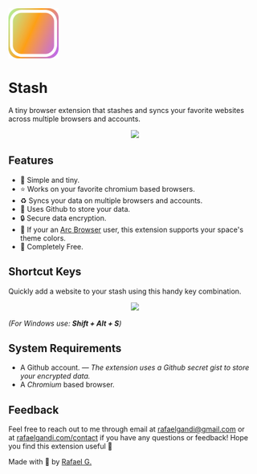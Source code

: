 <img src="https://github.com/rafaelgandi/arc-tab-stash/raw/main/assets/stashicon.png" width="100" height="100" > 
<br>

# Stash
A tiny browser extension that stashes and syncs your favorite websites across multiple browsers and accounts.

<p align="center">
    <img src="https://s3.us-west-2.amazonaws.com/secure.notion-static.com/7c97273e-4aaa-41a0-a506-76a7b7b53b87/stash-ss.png?X-Amz-Algorithm=AWS4-HMAC-SHA256&X-Amz-Content-Sha256=UNSIGNED-PAYLOAD&X-Amz-Credential=AKIAT73L2G45EIPT3X45/20230218/us-west-2/s3/aws4_request&X-Amz-Date=20230218T094411Z&X-Amz-Expires=86400&X-Amz-Signature=c1cc533c73d466a6f4228f7720f0c472472dd42abc86e7f98566cc36d0be795e&X-Amz-SignedHeaders=host&response-content-disposition=filename%3D%22stash-ss.png%22&x-id=GetObject" />
</p>

## Features
- 🧘 Simple and tiny.
- ⭐️ Works on your favorite chromium based browsers.
- ♻️ Syncs your data on multiple browsers and accounts.
- 🦾 Uses Github to store your data.
- 🔒 Secure data encryption.
- 🌈 If your an [Arc Browser](https://arc.net/) user, this extension supports your space's theme colors.
- 🌴 Completely Free.

## Shortcut Keys

Quickly add a website to your stash using this handy key combination.
<p align="center">
    <img src="https://s3.us-west-2.amazonaws.com/secure.notion-static.com/d05c6382-dead-4493-9d98-24a97813b0d0/Stash_Shortcut_Keys.png?X-Amz-Algorithm=AWS4-HMAC-SHA256&X-Amz-Content-Sha256=UNSIGNED-PAYLOAD&X-Amz-Credential=AKIAT73L2G45EIPT3X45%2F20230218%2Fus-west-2%2Fs3%2Faws4_request&X-Amz-Date=20230218T074853Z&X-Amz-Expires=86400&X-Amz-Signature=1c92e498f0f68b4e8b29eefeae4a3e404dad2339b20054675429b7adfd38bd43&X-Amz-SignedHeaders=host&response-content-disposition=filename%3D%22Stash%2520Shortcut%2520Keys.png%22&x-id=GetObject" />
</p>

*(For Windows use: **Shift + Alt + S**)*


## System Requirements
- A Github account. *— The extension uses a Github secret gist to store your encrypted data.*
- A *Chromium* based browser.

## Feedback
Feel free to reach out to me through email at [rafaelgandi@gmail.com](mailto:rafaelgandi@gmail.com) or at [rafaelgandi.com/contact](https://rafaelgandi.com/contact) if you have any questions or feedback! Hope you find this extension useful 🚀

Made with 🤙 by [Rafael G.](https://rafaelgandi.com)